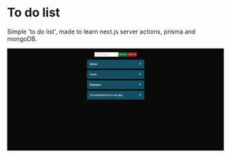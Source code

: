 # To do list
Simple 'to do list', made to learn next.js server actions, prisma and mongoDB.

![screenshot](/screenshot.png?raw=true)